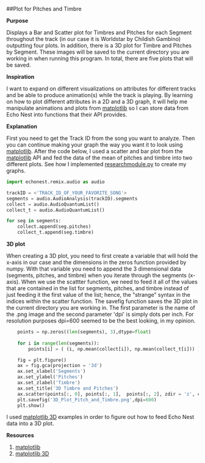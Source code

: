 ##Plot for Pitches and Timbre

**Purpose**

Displays a Bar and Scatter plot for Timbres and Pitches for each Segment throughout the track (in our case it is Worldstar by Childish Gambino) outputting four plots. In addition, there is a 3D plot for Timbre and Pitches by Segment. These images will be saved to the current directory you are working in when running this program. In total, there are five plots that will be saved.

**Inspiration**

I want to expand on different visualizations on attributes for different tracks and be able to produce animation(s) while the track is playing. By learning on how to plot different attributes in a 2D and a 3D graph, it will help me manipulate animations and plots from [matplotlib] so I can store data from Echo Nest into functions that their API provides.

**Explanation**

First you need to get the Track ID from the song you want to analyze. Then you can continue making your
graph the way you want it to look using [matplotlib]. After the code below, I used a scatter and bar plot from 
the [matplotlib] API and fed the data of the mean of pitches and timbre into two different plots. 
See how I implemented [researchmodule.py] to create my graphs.

```python
import echonest.remix.audio as audio

trackID = <'TRACK_ID_OF_YOUR_FAVORITE_SONG'>
segments = audio.AudioAnalysis(trackID).segments
collect = audio.AudioQuantumList()
collect_t = audio.AudioQuantumList()

for seg in segments:
    collect.append(seg.pitches)
    collect_t.append(seg.timbre)
```

**3D plot**

When creating a 3D plot, you need to first create a variable that will hold the x-axis in our case and the 
dimensions in the zeros function provided by numpy. With that variable you need to append the 3 dimensional
data (segments, pitches, and timbre) when you iterate through the segments (x-axis). When we use the scattter
function, we need to feed it all of the values that are contained in the list for segments, pitches, and timbre
instead of just feeding it the first value of the list; hence, the "strange" syntax in the indices within the
scatter function. The savefig function saves the 3D plot in the current directory you are working in. The first parameter is the name of the .png image and the second parameter 'dpi' is simply dots per inch. For resolution purposes dpi=600 seemed to be the best looking, in my opinion.

```python
    points = np.zeros((len(segments), 3),dtype=float)    
    
    for i in range(len(segments)):        
        points[i] = ( (i, np.mean(collect[i]), np.mean(collect_t[i])) )    

    fig = plt.figure()
    ax = fig.gca(projection = '3d')
    ax.set_xlabel('Segments')
    ax.set_ylabel('Pitches')
    ax.set_zlabel('Timbre')
    ax.set_title('3D Timbre and Pitches')
    ax.scatter(points[:, 0], points[:, 1],  points[:, 2], zdir = 'z', c = '.5')    
    plt.savefig('3D_Plot_Pitch_and_Timbre.png',dpi=600) 
    plt.show()
```
I used [matplotlib 3D] examples in order to figure out how to feed Echo Nest data into a 3D plot.


**Resources**
  
1. [matplotlib]
2. [matplotlib 3D]


[matplotlib]: http://matplotlib.org/
[researchmodule.py]: https://github.com/JoePaxton/graphs/blob/master/researchmodule.py
[matplotlib 3D]: http://matplotlib.org/faq/howto_faq.html#how-to-search-examples
